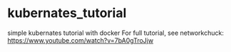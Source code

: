 # kubernates_tutorial
simple kubernates tutorial with docker 
For full tutorial, see networkchuck:  https://www.youtube.com/watch?v=7bA0gTroJjw
